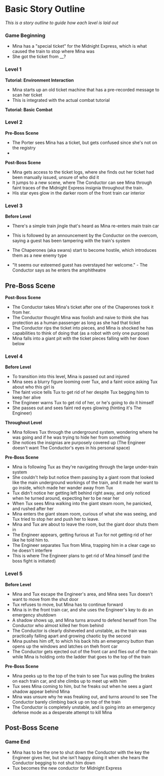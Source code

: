 # Basic Story Outline
*This is a story outline to guide how each level is laid out*

### Game Beginning
- Mina has a "special ticket" for the Midnight Express, which is what caused the train to stop where Mina was
- She got the ticket from __?

### Level 1
**Tutorial: Environment Interaction**
- Mina starts up an old ticket machine that has a pre-recorded message to scan her ticket
- This is integrated with the actual combat tutorial

**Tutorial: Basic Combat**


### Level 2

**Pre-Boss Scene**
- The Porter sees Mina has a ticket, but gets confused since she's not on the registry
- 

**Post-Boss Scene**
- Mina gets access to the ticket logs, where she finds out her ticket had been manually issued, unsure of who did it
- It jumps to a new scene, where The Conductor can see Mina through faint traces of the Midnight Express insignia throughout the train.
- His star eyes glow in the darker room of the front train car interior

### Level 3
**Before Level**
- There's a simple train jingle that's heard as Mina re-enters main train car
- This is followed by an announcement by the Conductor on the overcom, saying a guest has been tampering with the train's system
- The Chaperones (aka swans) start to become hostile, which introduces them as a new enemy type

- "It seems our esteemed guest has overstayed her welcome." - The Conductor says as he enters the amphitheatre

**Pre-Boss Scene**
- 

**Post-Boss Scene**
- The Conductor takes Mina's ticket after one of the Chaperones took it from her.
- The Conductor thought Mina was foolish and naive to think she has protection as a human passenger as long as she had that ticket
- The Conductor rips the ticket into pieces, and Mina is shocked he has capabilities to think of doing that (as a robot with only one purpose)
- Mina falls into a giant pit with the ticket pieces falling with her down below

### Level 4
**Before Level**
- To transition into this level, Mina is passed out and injured
- Mina sees a blurry figure looming over Tux, and a faint voice asking Tux about who this girl is
- The faint voice tells Tux to get rid of her despite Tux begging him to keep her alive
- The Engineer warns Tux to get rid of her, or he's going to do it himself
- She passes out and sees faint red eyes glowing (hinting it's The Engineer)

**Throughout Level**
- Mina follows Tux through the underground system, wondering where he was going and if he was trying to hide her from something
- She notices the insignias are purposely covered up (The Engineer doesn't want The Conductor's eyes in his personal space)

**Pre-Boss Scene**
- Mina is following Tux as they're navigating through the large under-train system
- She couldn't help but notice them passing by a giant room that looked like the main underground workings of the train, and it made her want to go inside, which made her wander away from Tux
- Tux didn't notice her getting left behind right away, and only noticed when he turned around, expecting her to be near her
- When Tux sees Mina walking into the giant steam room, he panicked, and rushed after her
- Mina enters the giant steam room, curious of what she was seeing, and Tux tried to stop her and push her to leave.
- Mina and Tux are about to leave the room, but the giant door shuts them in
- The Engineer appears, getting furious at Tux for not getting rid of her like he told him to.
- The Engineer separates Tux from Mina, trapping him in a clear cage so he doesn't interfere
- This is where The Engineer plans to get rid of Mina himself (and the boss fight is initiated)

### Level 5
**Before Level**
- Mina and Tux escape the Engineer's area, and Mina sees Tux doesn't want to move from the shut door
- Tux refuses to move, but Mina has to continue forward
- Mina is in the front train car, and she uses the Engineer's key to do an emergency shutdown
- A shadow shows up, and Mina turns around to defend herself from The Conductor who almost killed her from behind
- The Conductor is clearly disheveled and unstable, as the train was practically falling apart and growing chaotic by the second
- Mina pushes him off, to which his back hits an emergency button than opens up the windows and latches on theh front car
- The Conductor gets ejected out of the front car and flies out of the train while Mina is holding onto the ladder that goes to the top of the train

**Pre-Boss Scene**
- Mina peeks up to the top of the train to see Tux was pulling the brakes on each train car, and she climbs up to meet up with him
- Tux sees Mina coming to him, but he freaks out when he sees a giant shadow appear behind Mina
- Mina was unsure why he was freaking out, and turns around to see The Conductor barely climbing back up on top of the train
- The Conductor is completely unstable, and is going into an emergency defense mode as a desperate attempt to kill Mina

**Post-Boss Scene**
- 

### Game End
- Mina has to be the one to shut down the Conductor with the key the Engineer gives her, but she isn't happy doing it when she hears the Conductor begging to not shut him down
- Tux becomes the new conductor for Midnight Express